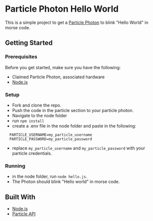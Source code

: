 # Particle Photon Hello World

This is a simple project to get a [Particle Photon](https:www.particle.io) to blink "Hello World" in morse code.

## Getting Started

### Prerequisites

Before you get started, make sure you have the following:

- Claimed Particle Photon, associated hardware
- [Node.js](https://nodejs.org/en/)

### Setup

- Fork and clone the repo.
- Push the code in the particle section to your particle photon.
- Navigate to the node folder
- run `npm install`
- create a .env file in the node folder and paste in the following:

```
  PARTICLE_USERNAME=my_particle_username
  PARTICLE_PASSWORD=my_particle_password
```

- replace `my_particle_username` and `my_particle_password` with your particle credentials.

### Running

- in the node folder, run `node hello.js`.
- The Photon should blink "Hello world" in morse code.

## Built With

- [Node.js](https://nodejs.org/)
- [Particle API](https://docs.particle.io/reference/SDKs/javascript/)
